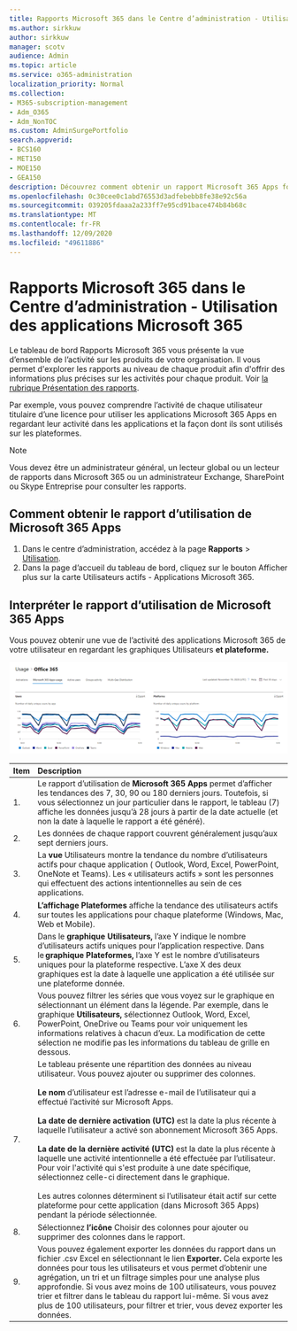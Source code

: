 ```yaml
---
title: Rapports Microsoft 365 dans le Centre d’administration - Utilisation des applications Microsoft 365
ms.author: sirkkuw
author: sirkkuw
manager: scotv
audience: Admin
ms.topic: article
ms.service: o365-administration
localization_priority: Normal
ms.collection:
- M365-subscription-management
- Adm_O365
- Adm_NonTOC
ms.custom: AdminSurgePortfolio
search.appverid:
- BCS160
- MET150
- MOE150
- GEA150
description: Découvrez comment obtenir un rapport Microsoft 365 Apps for usage à l’aide du tableau de bord Rapports Microsoft 365 dans le Centre d’administration Microsoft 365.
ms.openlocfilehash: 0c30cee0c1abd76553d3adfebebb8fe38e92c56a
ms.sourcegitcommit: 039205fdaaa2a233ff7e95cd91bace474b84b68c
ms.translationtype: MT
ms.contentlocale: fr-FR
ms.lasthandoff: 12/09/2020
ms.locfileid: "49611886"
---
```

# <a name="microsoft-365-reports-in-the-admin-center---microsoft-365-apps-usage"></a>Rapports Microsoft 365 dans le Centre d’administration - Utilisation des applications Microsoft 365

Le tableau de  bord Rapports Microsoft 365 vous présente la vue d’ensemble de l’activité sur les produits de votre organisation. Il vous permet d'explorer les rapports au niveau de chaque produit afin d'offrir des informations plus précises sur les activités pour chaque produit. Voir [la rubrique Présentation des rapports](activity-reports.md).

 Par exemple, vous pouvez comprendre l’activité de chaque utilisateur titulaire d’une licence pour utiliser les applications Microsoft 365 Apps en regardant leur activité dans les applications et la façon dont ils sont utilisés sur les plateformes.


 > [!NOTE]
 > Vous devez être un administrateur général, un lecteur global ou un lecteur de rapports dans Microsoft 365 ou un administrateur Exchange, SharePoint ou Skype Entreprise pour consulter les rapports.

## <a name="how-to-get-to-the-microsoft-365-apps-usage-report"></a>Comment obtenir le rapport d’utilisation de Microsoft 365 Apps

1. Dans le centre d’administration, accédez à la page **Rapports** \> <a href="https://go.microsoft.com/fwlink/p/?linkid=2074756" target="_blank">Utilisation</a>. 
2. Dans la page d’accueil  du tableau de bord, cliquez sur le bouton Afficher plus sur la carte Utilisateurs actifs - Applications Microsoft 365.

## <a name="interpret-the-microsoft-365-apps-usage-report"></a>Interpréter le rapport d’utilisation de Microsoft 365 Apps

Vous pouvez obtenir une vue de l’activité des applications Microsoft  365 de votre utilisateur en regardant les graphiques Utilisateurs **et plateforme.**

![Rapport d’utilisation des applications Microsoft 365](../../media/0bcf67e6-a6e4-4109-a215-369f9f20ad84.png)

|Item|Description|
 |:-----|:-----|
 |1. <br/> |Le rapport d’utilisation de **Microsoft 365 Apps** permet d’afficher les tendances des 7, 30, 90 ou 180 derniers jours. Toutefois, si vous sélectionnez un jour particulier dans le rapport, le tableau (7) affiche les données jusqu’à 28 jours à partir de la date actuelle (et non la date à laquelle le rapport a été généré). <br/> |
 |2. <br/> |Les données de chaque rapport couvrent généralement jusqu’aux sept derniers jours. <br/> |
 |3. <br/> |La **vue** Utilisateurs montre la tendance du nombre d’utilisateurs actifs pour chaque application ( Outlook, Word, Excel, PowerPoint, OneNote et Teams). Les « utilisateurs actifs » sont les personnes qui effectuent des actions intentionnelles au sein de ces applications. <br/> |
 |4. <br/> |**L’affichage Plateformes** affiche la tendance des utilisateurs actifs sur toutes les applications pour chaque plateforme (Windows, Mac, Web et Mobile). <br/> |
 |5.<br/>|Dans le **graphique Utilisateurs,** l’axe Y indique le nombre d’utilisateurs actifs uniques pour l’application respective. Dans le **graphique Plateformes,** l’axe Y est le nombre d’utilisateurs   uniques pour la plateforme respective. L’axe X des deux graphiques est la date à laquelle une application a été utilisée sur une plateforme donnée.<br/>|
 6.<br/>|Vous pouvez filtrer les séries que vous voyez sur le graphique en sélectionnant un élément dans la légende. Par exemple, dans le graphique **Utilisateurs,** sélectionnez Outlook, Word, Excel, PowerPoint, OneDrive ou Teams pour voir uniquement les informations relatives à chacun d’eux. La modification de cette sélection ne modifie pas les informations du tableau de grille en dessous.|
 |7.<br/>|Le tableau présente une répartition des données au niveau utilisateur. Vous pouvez ajouter ou supprimer des colonnes. <br/><br/>**Le nom** d’utilisateur est l’adresse e-mail de l’utilisateur qui a effectué l’activité sur Microsoft Apps.<br><br/>**La date de dernière activation (UTC)** est la date la plus récente à laquelle l’utilisateur a activé son abonnement Microsoft 365 Apps.<br/><br/>**La date de la dernière activité (UTC)** est la date la plus récente à laquelle une activité intentionnelle a été effectuée par l’utilisateur. Pour voir l'activité qui s'est produite à une date spécifique, sélectionnez celle-ci directement dans le graphique.<br/><br/>Les autres colonnes déterminent si l’utilisateur était actif sur cette plateforme pour cette application (dans Microsoft 365 Apps) pendant la période sélectionnée. |
 |8.<br/>|Sélectionnez **l’icône** Choisir des colonnes pour ajouter ou supprimer des colonnes dans le rapport.|
 |9.<br/>|Vous pouvez également exporter les données du rapport dans un fichier .csv Excel en sélectionnant le lien **Exporter.** Cela exporte les données pour tous les utilisateurs et vous permet d’obtenir une agrégation, un tri et un filtrage simples pour une analyse plus approfondie. Si vous avez moins de 100 utilisateurs, vous pouvez trier et filtrer dans le tableau du rapport lui-même. Si vous avez plus de 100 utilisateurs, pour filtrer et trier, vous devez exporter les données.|
